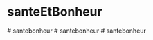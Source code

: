 ﻿# santeEtBonheur
#   s a n t e b o n h e u r  
 #   s a n t e b o n h e u r  
 #   s a n t e b o n h e u r  
 